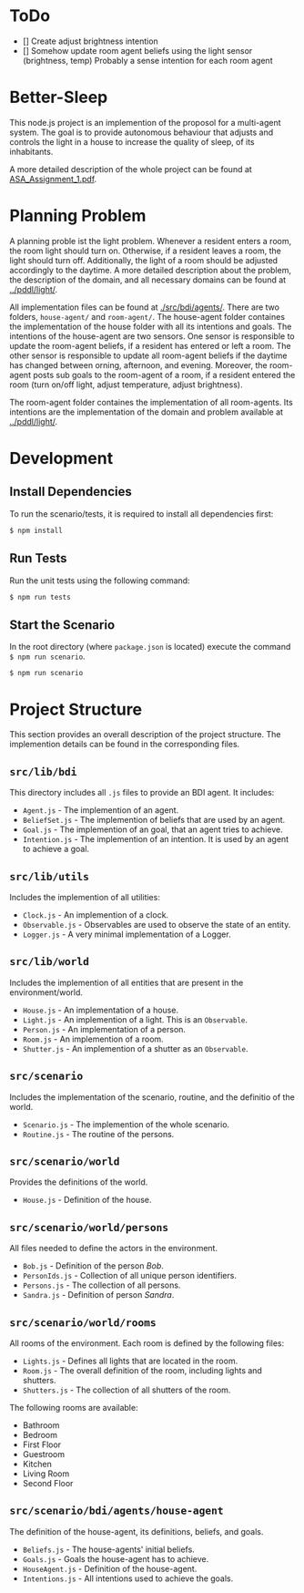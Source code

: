 # ToDo

* [] Create adjust brightness intention 
* [] Somehow update room agent beliefs using the light sensor (brightness, temp) Probably a sense intention for each room agent

# Better-Sleep

This node.js project is an implemention of the proposol for a multi-agent system.
The goal is to provide autonomous behaviour that adjusts and controls the light in
a house to increase the quality of sleep, of its inhabitants.

A more detailed description of the whole project can be found at 
[ASA_Assignment_1.pdf](../assignment-1/ASA_Assignment_1.pdf).

# Planning Problem

A planning proble ist the light problem.
Whenever a resident enters a room, the room light should turn on.
Otherwise, if a resident leaves a room, the light should turn off.
Additionally, the light of a room should be adjusted accordingly to
the daytime.
A more detailed description about the problem, the description of 
the domain, and all necessary domains can be found at [../pddl/light/](../pddl/light/).

All implementation files can be found at [./src/bdi/agents/](./src/bdi/agents/).
There are two folders, `house-agent/` and `room-agent/`. The house-agent folder
containes the implementation of the house folder with all its intentions and goals.
The intentions of the house-agent are two sensors. One sensor is responsible to update
the room-agent beliefs, if a resident has entered or left a room.
The other sensor is responsible to update all room-agent beliefs if the daytime has changed
between orning, afternoon, and evening. Moreover, the room-agent posts sub goals to the
room-agent of a room, if a resident entered the room (turn on/off light, adjust temperature,
adjust brightness).

The room-agent folder containes the implementation of all room-agents. Its intentions are the
implementation of the domain and problem available at [../pddl/light/](../pddl/light/).

# Development

## Install Dependencies

To run the scenario/tests, it is required to install all dependencies first:

```
$ npm install
```

## Run Tests

Run the unit tests using the following command:

```
$ npm run tests
```

## Start the Scenario

In the root directory (where `package.json` is located) execute
the command `$ npm run scenario`.

```
$ npm run scenario
```

# Project Structure

This section provides an overall description of the project structure.
The implemention details can be found in the corresponding files.

## `src/lib/bdi`

This directory includes all `.js` files to provide an BDI agent.
It includes:

* `Agent.js` - The implemention of an agent.
* `BeliefSet.js` - The implemention of beliefs that are used by an agent.
* `Goal.js` - The implemention of an goal, that an agent tries to achieve.
* `Intention.js` - The implemention of an intention. It is used by an agent to achieve a goal.

## `src/lib/utils`

Includes the implemention of all utilities:

* `Clock.js` - An implemention of a clock.
* `Observable.js` - Observables are used to observe the state of an entity.
* `Logger.js` - A very minimal implementation of a Logger.

## `src/lib/world`

Includes the implemention of all entities that are present in the environment/world.

* `House.js` - An implementation of a house.
* `Light.js` - An implemention of a light. This is an `Observable`.
* `Person.js` - An implementation of a person.
* `Room.js` - An implemention of a room.
* `Shutter.js` - An implemention of a shutter as an `Observable`.

## `src/scenario`

Includes the implementation of the scenario, routine, and the definitio of the world.

* `Scenario.js` - The implemention of the whole scenario.
* `Routine.js` - The routine of the persons.

## `src/scenario/world`

Provides the definitions of the world.

* `House.js` - Definition of the house.

## `src/scenario/world/persons`

All files needed to define the actors in the environment.

* `Bob.js` - Definition of the person *Bob*.
* `PersonIds.js` - Collection of all unique person identifiers.
* `Persons.js` - The collection of all persons.
* `Sandra.js` - Definition of person *Sandra*.

## `src/scenario/world/rooms`

All rooms of the environment. 
Each room is defined by the following files:

* `Lights.js` - Defines all lights that are located in the room.
* `Room.js` - The overall definition of the room, including lights and shutters.
* `Shutters.js` - The collection of all shutters of the room.

The following rooms are available:

* Bathroom
* Bedroom
* First Floor
* Guestroom
* Kitchen
* Living Room
* Second Floor

## `src/scenario/bdi/agents/house-agent`

The definition of the house-agent, its definitions, beliefs, and goals.

* `Beliefs.js` - The house-agents' initial beliefs.
* `Goals.js` - Goals the house-agent has to achieve.
* `HouseAgent.js` - Definition of the house-agent.
* `Intentions.js` - All intentions used to achieve the goals.
